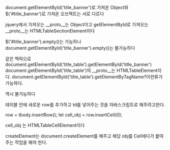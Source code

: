 document.getElementById('title_banner')로 가져온 Object와
$('#title_banner')로 가져온 오브젝트는 서로 다르다

jquery에서 가져오는 __proto__는 Object이고
getElementById로 가져오는 __proto__는 HTMLTableSectionElement이다

$('#title_banner').empty()는 가능하나
document.getElementById('title_banner').empty()는 불가능하다

같은 맥락으로
document.getElementById('title_table').getElementById('title_banner')
document.getElementById('title_table')의 __proto__는 HTMLTableElement이다.
document.getElementById('title_table').getElementByTagName?이런류가 가능하다.

역시 불가능하다

테이블 안에 새로운 row를 추가하고 td를 넣어주는 것을 자바스크립트로 해주려고한다.

row = tbody.insertRow();
let cell_obj = row.insertCell(0);

cell_obj 는 HTMLTableCellElement이다 

createElement는 document.createElement를 해주고 해당 obj를 Cell에다가 붙여주는 작업을 해야 한다.